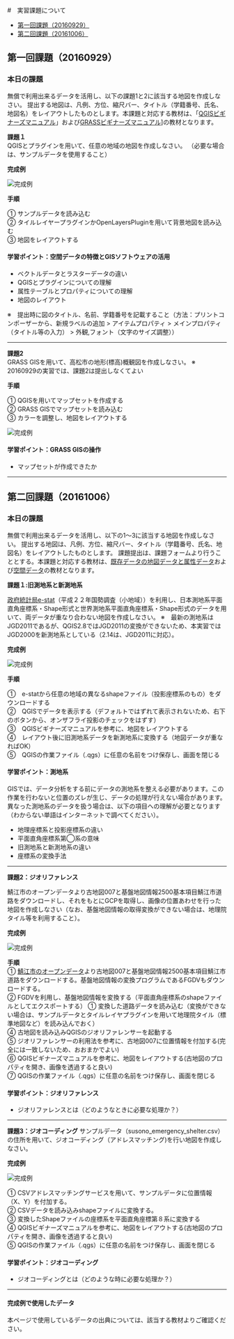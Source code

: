 #　実習課題について

* [第一回課題（20160929）](#第一回課題（20160929）)
* [第二回課題（20161006）](#第二回課題（20161006）)

## <a name = "第一回課題（20160929）"></a>第一回課題（20160929）

### 本日の課題
無償で利用出来るデータを活用し、以下の課題1と2に該当する地図を作成しなさい。
提出する地図は、凡例、方位、縮尺バー、タイトル（学籍番号、氏名、地図名）をレイアウトしたものとします。本課題と対応する教材は、「[QGISビギナーズマニュアル](../QGISビギナーズマニュアル/QGISビギナーズマニュアル.md)」および[GRASSビギナーズマニュアル](../GRASSビギナーズマニュアル/GRASSビギナーズマニュアル.md)]の教材となります。

**課題１**  
QGISとプラグインを用いて、任意の地域の地図を作成しなさい。
（必要な場合は、サンプルデータを使用すること）

**完成例**  

![完成例](pic/Q1.png)

**手順**  

① サンプルデータを読み込む  
② タイルレイヤープラグインかOpenLayersPluginを用いて背景地図を読み込む  
③ 地図をレイアウトする   

#### 学習ポイント：空間データの特徴とGISソフトウェアの活用

* ベクトルデータとラスターデータの違い
* QGISとプラグインについての理解
* 属性テーブルとプロパティについての理解
* 地図のレイアウト

※　提出時に図のタイトル、名前、学籍番号を記載すること（方法：プリントコンポーザーから、新規ラベルの追加 > アイテムプロパティ > メインプロパティ（タイトル等の入力） > 外観,フォント（文字のサイズ調整））

------

**課題2**  
GRASS GISを用いて、高松市の地形(標高)概観図を作成しなさい。
※　20160929の実習では、課題2は提出しなくてよい

**手順**  

① QGISを用いてマップセットを作成する  
② GRASS GISでマップセットを読み込む  
③ カラーを調整し、地図をレイアウトする  

![完成例](pic/G1.png)

#### 学習ポイント：GRASS GISの操作

* マップセットが作成できたか

-------------
## <a name = "第二回課題（20161006）"></a>第二回課題（20161006）

### 本日の課題
無償で利用出来るデータを活用し、以下の1〜3に該当する地図を作成しなさい。
提出する地図は、凡例、方位、縮尺バー、タイトル（学籍番号、氏名、地図名）をレイアウトしたものとします。
課題提出は、課題フォームより行うこととする。本課題と対応する教材は、[既存データの地図データと属性データ](../既存データの地図データと属性データ/既存データの地図データと属性データ.md)および[空間データ](../空間データ/空間データ.md)の教材となります。


**課題１:旧測地系と新測地系**  

[政府統計局e-stat](https://www.e-stat.go.jp/SG1/estat/eStatTopPortal.do)（平成２２年国勢調査（小地域））を利用し、日本測地系平面直角座標系・Shape形式と世界測地系平面直角座標系・Shape形式のデータを用いて、両データが重なり合わない地図を作成しなさい。
※　最新の測地系はJGD2011であるが、QGIS2.8ではJGD2011の変換ができないため、本実習ではJGD2000を新測地系としている（2.14は、JGD2011に対応）。

**完成例**  

![完成例](pic/8-1.png)

**手順**  

①　e-statから任意の地域の異なるshapeファイル（投影座標系のもの）をダウンロードする  
②　QGISでデータを表示する（デフォルトではずれて表示されないため、右下のボタンから、オンザフライ投影のチェックをはずす）  
③　QGISビギナーズマニュアルを参考に、地図をレイアウトする  
④　レイアウト後に旧測地系データを新測地系に変換する（地図データが重なればOK）  
⑤　QGISの作業ファイル（.qgs）に任意の名前をつけ保存し、画面を閉じる

#### 学習ポイント：測地系
GISでは、データ分析をする前にデータの測地系を整える必要があります。この作業を行わないと位置のズレが生じ、データの処理が行えない場合があります。異なった測地系のデータを扱う場合は、以下の項目への理解が必要となります（わからない単語はインターネットで調べてください）。

* 地理座標系と投影座標系の違い
* 平面直角座標系第◯系の意味
* 旧測地系と新測地系の違い
* 座標系の変換手法

-------
**課題2：ジオリファレンス**  

鯖江市のオープンデータより古地図007と基盤地図情報2500基本項目鯖江市道路をダウンロードし、それをもとにGCPを取得し、画像の位置あわせを行った地図を作成しなさい（なお、基盤地図情報の取得変換ができない場合は、地理院タイル等を利用すること）。

**完成例**  

![完成例](pic/8-2.png)

**手順**  
① [鯖江市のオープンデータ](http://www.city.sabae.fukui.jp/pageview.html?id=12768)より古地図007と基盤地図情報2500基本項目鯖江市道路をダウンロードする。基盤地図情報の変換プログラムであるFGDVもダウンロードする。  
② FGDVを利用し、基盤地図情報を変換する（平面直角座標系のshapeファイルとしてエクスポートする）
①  変換した道路データを読み込む（変換ができない場合は、サンプルデータとタイルレイヤプラグインを用いて地理院タイル（標準地図など）を読み込んでおく）  
④ 古地図を読み込みQGISのジオリファレンサーを起動する  
⑤ ジオリファレンサーの利用法を参考に、古地図007に位置情報を付加する(完全には一致しないため、おおまかでよい)  
⑥ QGISビギナーズマニュアルを参考に、地図をレイアウトする(古地図のプロパティを開き、画像を透過すると良い)  
⑦ QGISの作業ファイル（.qgs）に任意の名前をつけ保存し、画面を閉じる

#### 学習ポイント：ジオリファレンス

* ジオリファレンスとは（どのようなときに必要な処理か？）

-------

**課題3：ジオコーディング**
サンプルデータ（susono_emergency_shelter.csv）の住所を用いて、ジオコーディング（アドレスマッチング)を行い地図を作成しなさい。

**完成例**  

![完成例](pic/8-3.png)

① CSVアドレスマッチングサービスを用いて、サンプルデータに位置情報（X、Y）を付加する。  
② CSVデータを読み込みshapeファイルに変換する。  
③ 変換したShapeファイルの座標系を平面直角座標第８系に変換する  
④ QGISビギナーズマニュアルを参考に、地図をレイアウトする(古地図のプロパティを開き、画像を透過すると良い)  
⑤ QGISの作業ファイル（.qgs）に任意の名前をつけ保存し、画面を閉じる


#### 学習ポイント：ジオコーディング
* ジオコーディングとは（どのような時に必要な処理か？）





-------
#### 完成例で使用したデータ
本ページで使用しているデータの出典については、該当する教材よりご確認ください。
